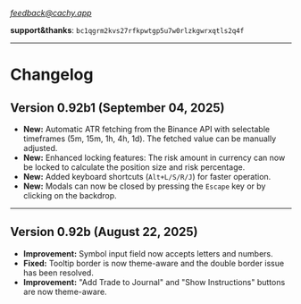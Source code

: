 *feedback@cachy.app*

**support&thanks**: `bc1qgrm2kvs27rfkpwtgp5u7w0rlzkgwrxqtls2q4f`

***


# Changelog

## Version 0.92b1 (September 04, 2025)
- **New:** Automatic ATR fetching from the Binance API with selectable timeframes (5m, 15m, 1h, 4h, 1d). The fetched value can be manually adjusted.
- **New:** Enhanced locking features: The risk amount in currency can now be locked to calculate the position size and risk percentage.
- **New:** Added keyboard shortcuts (`Alt+L/S/R/J`) for faster operation.
- **New:** Modals can now be closed by pressing the `Escape` key or by clicking on the backdrop.


---


## Version 0.92b (August 22, 2025)
- **Improvement:** Symbol input field now accepts letters and numbers.
- **Fixed:** Tooltip border is now theme-aware and the double border issue has been resolved.
- **Improvement:** "Add Trade to Journal" and "Show Instructions" buttons are now theme-aware.
